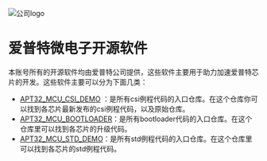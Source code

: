 
![公司logo](https://github.com/APT-AEteam/.github/assets/106129119/af05aad0-a81d-4a2b-8746-e19d4b8d0e3b)  

# 爱普特微电子开源软件  
本账号所有的开源软件均由爱普特公司提供，这些软件主要用于助力加速爱普特芯片的开发。这些软件主要可以分为下面几类：  
- [APT32_MCU_CSI_DEMO](https://github.com/APT-AEteam/APT32_MCU_CSI_DEMO.git) ：是所有csi例程代码的入口仓库。在这个仓库你可以找到各芯片最新发布的csi例程代码，以及原始仓库。
- [APT32_MCU_BOOTLOADER](https://github.com/APT-AEteam/APT32_MCU_BOOTLOADER.git)：是所有bootloader代码的入口仓库。在这个仓库里可以找到各芯片的升级代码。
- [APT32_MCU_STD_DEMO](https://github.com/APT-AEteam/APT32_MCU_STD_DEMO.git)：是所有std例程代码的入口仓库。在这个仓库里可以找到各芯片的std例程代码。
